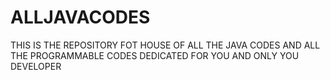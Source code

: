 # ALLJAVACODES
THIS IS THE REPOSITORY FOT HOUSE OF ALL THE JAVA CODES AND ALL THE PROGRAMMABLE CODES DEDICATED FOR YOU AND ONLY YOU DEVELOPER
